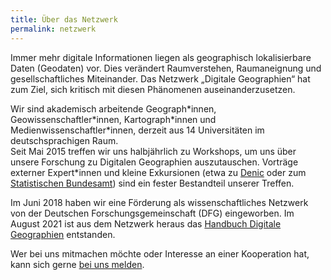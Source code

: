 ```yaml
---
title: Über das Netzwerk
permalink: netzwerk
---
```


Immer mehr digitale Informationen liegen als geographisch lokalisierbare Daten (Geodaten) vor. Dies verändert Raumverstehen, Raumaneignung und gesellschaftliches Miteinander. Das Netzwerk „Digitale Geographien“ hat zum Ziel, sich kritisch mit diesen Phänomenen auseinanderzusetzen.

Wir sind akademisch arbeitende Geograph\*innen, Geowissenschaftler\*innen, Kartograph\*innen und Medienwissenschaftler\*innen, derzeit aus 14 Universitäten im deutschsprachigen Raum.  
Seit Mai 2015 treffen wir uns halbjährlich zu Workshops, um uns über unsere Forschung zu Digitalen Geographien auszutauschen. Vorträge externer Expert\*innen und kleine Exkursionen (etwa zu [Denic](/2016-10-21-bericht-workshop-infrastrukturen-digitaler-geographie/) oder zum [Statistischen Bundesamt](/2019-06-06-bericht-workshop-frankfurt/)) sind ein fester Bestandteil unserer Treffen.

Im Juni 2018 haben wir eine Förderung als wissenschaftliches Netzwerk von der Deutschen Forschungsgemeinschaft (DFG) eingeworben. Im August 2021 ist aus dem Netzwerk heraus das [Handbuch Digitale Geographien](/handbuch) entstanden.

Wer bei uns mitmachen möchte oder Interesse an einer Kooperation hat, kann sich gerne [bei uns melden](mailto:{{site.email}}).
